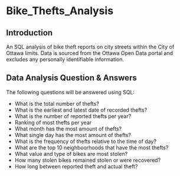# Bike_Thefts_Analysis

## Introduction

An SQL analysis of bike theft reports on city streets within the City of Ottawa limits. Data is sourced from the Ottawa Open Data portal and excludes any personally identifiable information.

## Data Analysis Question & Answers

The following questions will be answered using SQL:
- What is the total number of thefts?
- What is the earliest and latest date of recorded thefts?
- What is the number of reported thefts per year?
- Ranking of most thefts per year
- What month has the most amount of thefts?
- What single day has the most amount of thefts?
- What is the frequency of thefts relative to the time of day?
- What are the top 10 neighboorhoods that have the most thefts?
- What value and type of bikes are most stolen?
- How many stolen bikes remained stolen or were recovered?
- How long between reported theft and actual theft?
